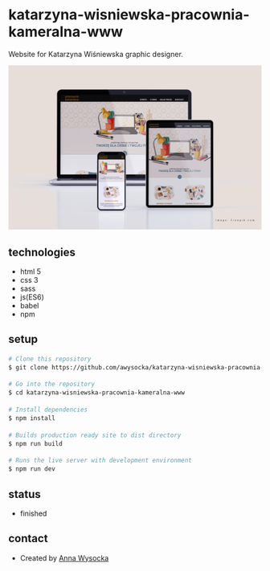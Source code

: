# katarzyna-wisniewska-pracownia-kameralna-www
Website for Katarzyna Wiśniewska graphic designer.

![website-mockup](https://github.com/awysocka/katarzyna-wisniewska-pracownia-kameralna-www/blob/master/readme-img/pracownia-kameralna-mockup.jpg)

## technologies
* html 5
* css 3
* sass
* js(ES6)
* babel
* npm

## setup
```bash
# Clone this repository
$ git clone https://github.com/awysocka/katarzyna-wisniewska-pracownia-kameralna-www.git

# Go into the repository
$ cd katarzyna-wisniewska-pracownia-kameralna-www

# Install dependencies
$ npm install

# Builds production ready site to dist directory
$ npm run build

# Runs the live server with development environment
$ npm run dev

```

## status
* finished

## contact
* Created by [Anna Wysocka](https://annawysocka.pl/)
